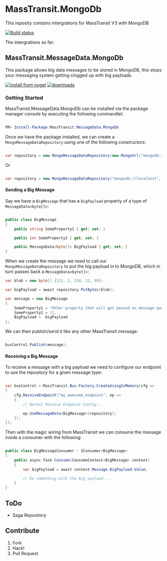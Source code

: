 # MassTransit.MongoDb
This reposity contains intergrations for MassTransit V3 with MongoDB

[![Build status](https://ci.appveyor.com/api/projects/status/xxxryqtofg5k5d1s/branch/master?svg=true)](https://ci.appveyor.com/project/Liberis/masstransit-mongodb/branch/master)

The intergrations so far:

## MassTransit.MessageData.MongoDb

This package allows big data messages to be stored in MongoDB, this stops your messaging system getting clogged up with big payloads.

[![install from nuget](http://img.shields.io/nuget/v/MassTransit.MessageData.MongoDb.svg?style=flat-square)](https://www.nuget.org/packages/MassTransit.MessageData.MongoDb)
[![downloads](http://img.shields.io/nuget/dt/MassTransit.MessageData.MongoDb.svg?style=flat-square)](https://www.nuget.org/packages/MassTransit.MessageData.MongoDb)


### Getting Started
MassTransit.MessageData.MongoDb can be installed via the package manager console by executing the following commandlet:

```powershell

PM> Install-Package MassTransit.MessageData.MongoDb

```

Once we have the package installed, we can create a `MongoMessageDataRepository` using one of the following constructors:

```csharp

var repository = new MongoMessageDataRepository(new MongoUrl("mongodb://localhost/masstransitTest"));

```

Or

```csharp

var repository = new MongoMessageDataRepository("mongodb://localhost", "masstransitTest");

```

#### Sending a Big Message

Say we have a `BigMessage` that has a  `BigPayload` property of a type of `MessageData<byte[]>`:

```csharp

public class BigMessage
{
    public string SomeProperty1 { get; set; }

    public int SomeProperty2 { get; set; }

    public MessageData<byte[]> BigPayload { get; set; }
}

```

When we create the message we need to call our `MongoMessageDataRepository` to put the big payload in to MongoDB, which in turn passes back a `MessageData<byte[]>`:

```csharp
var blob = new byte[] {111, 2, 234, 12, 99};

var bigPayload = await repository.PutBytes(blob);

var message = new BigMessage
{
    SomeProperty1 = "Other property that will get passed on message queue",
    SomeProperty2 = 12,
    BigPayload =  bigPayload
};

```

We can then publish/send it like any other MassTransit message:

```csharp

busControl.Publish(message);

```

#### Receiving a Big Message

To receive a message with a big payload we need to configure our endpoint to use the repository for a given message type:

```csharp

var busControl = MassTransit.Bus.Factory.CreateUsingInMemory(cfg =>
{
    cfg.ReceiveEndpoint("my_awesome_endpoint", ep =>
    {
        // Normal Receive Endpoint Config...

        ep.UseMessageData<BigMessage>(repository);
    });
});

```

Then with the magic wiring from MassTransit we can consume the message inside a consumer with the following:
```csharp

public class BigMessageConsumer : IConsumer<BigMessage>
{
    public async Task Consume(ConsumeContext<BigMessage> context)
    {
        var bigPayload = await context.Message.BigPayload.Value;

        // Do something with the big payload...
    }
}

```

## ToDo

* Saga Repository

## Contribute

1. Fork
1. Hack!
1. Pull Request
